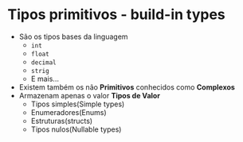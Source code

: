 #  Tipos primitivos - build-in types

- São os tipos bases da linguagem
    - `int`
    - `float`
    - `decimal`
    - `strig`
    - E mais...
- Existem também os não **Primitivos** conhecidos como **Complexos**
- Armazenam apenas o valor **Tipos de Valor**
    - Tipos simples(Simple types)
    - Enumeradores(Enums)
    - Estruturas(structs)
    - Tipos nulos(Nullable types)